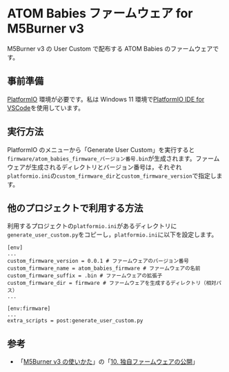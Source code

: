 # ATOM Babies ファームウェア for M5Burner v3

M5Burner v3 の User Custom で配布する ATOM Babies のファームウェアです。

## 事前準備

[PlatformIO](https://platformio.org/) 環境が必要です。私は Windows 11 環境で[PlatformIO IDE for VSCode](https://platformio.org/install/ide?install=vscode)を使用しています。

## 実行方法

PlatformIO のメニューから「Generate User Custom」を実行すると`firmware/atom_babies_firmware_バージョン番号.bin`が生成されます。ファームウェアが生成されるディレクトリとバージョン番号は，それぞれ`platformio.ini`の`custom_firmware_dir`と`custom_firmware_version`で指定します。

## 他のプロジェクトで利用する方法

利用するプロジェクトの`platformio.ini`があるディレクトリに`generate_user_custom.py`をコピーし，`platformio.ini`に以下を設定します。

```
[env]
...
custom_firmware_version = 0.0.1 # ファームウェアのバージョン番号
custom_firmware_name = atom_babies_firmware # ファームウェアの名前
custom_firmware_suffix = .bin # ファームウェアの拡張子
custom_firmware_dir = firmware # ファームウェアを生成するディレクトリ（相対パス）
...

[env:firmware]
...
extra_scripts = post:generate_user_custom.py
```

## 参考

- 「[M5Burner v3 の使いかた](https://zenn.dev/saitotetsuya/articles/m5stack_m5burner_v3)」の「[10. 独自ファームウェアの公開](https://zenn.dev/saitotetsuya/articles/m5stack_m5burner_v3#10.-%E7%8B%AC%E8%87%AA%E3%83%95%E3%82%A1%E3%83%BC%E3%83%A0%E3%82%A6%E3%82%A7%E3%82%A2%E3%81%AE%E5%85%AC%E9%96%8B)」
